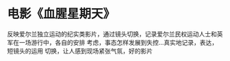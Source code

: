 # 电影《血腥星期天》

反映爱尔兰独立运动的纪实类影片，通过镜头切换，记录爱尔兰民权运动人士和英军在一场游行中，各自的安排 考虑，事态怎样发展到失控…真实地记录，表达，短镜头的运用 切换，让人感到现场紧张气氛，好的影片